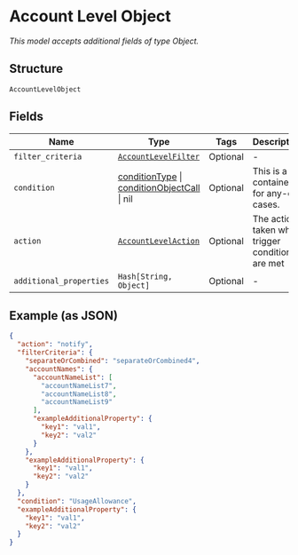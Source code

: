 
# Account Level Object

*This model accepts additional fields of type Object.*

## Structure

`AccountLevelObject`

## Fields

| Name | Type | Tags | Description |
|  --- | --- | --- | --- |
| `filter_criteria` | [`AccountLevelFilter`](../../doc/models/account-level-filter.md) | Optional | - |
| `condition` | [conditionType](../../doc/models/condition-type.md) \| [conditionObjectCall](../../doc/models/condition-object-call.md) \| nil | Optional | This is a container for any-of cases. |
| `action` | [`AccountLevelAction`](../../doc/models/account-level-action.md) | Optional | The action taken when trigger conditions are met |
| `additional_properties` | `Hash[String, Object]` | Optional | - |

## Example (as JSON)

```json
{
  "action": "notify",
  "filterCriteria": {
    "separateOrCombined": "separateOrCombined4",
    "accountNames": {
      "accountNameList": [
        "accountNameList7",
        "accountNameList8",
        "accountNameList9"
      ],
      "exampleAdditionalProperty": {
        "key1": "val1",
        "key2": "val2"
      }
    },
    "exampleAdditionalProperty": {
      "key1": "val1",
      "key2": "val2"
    }
  },
  "condition": "UsageAllowance",
  "exampleAdditionalProperty": {
    "key1": "val1",
    "key2": "val2"
  }
}
```

